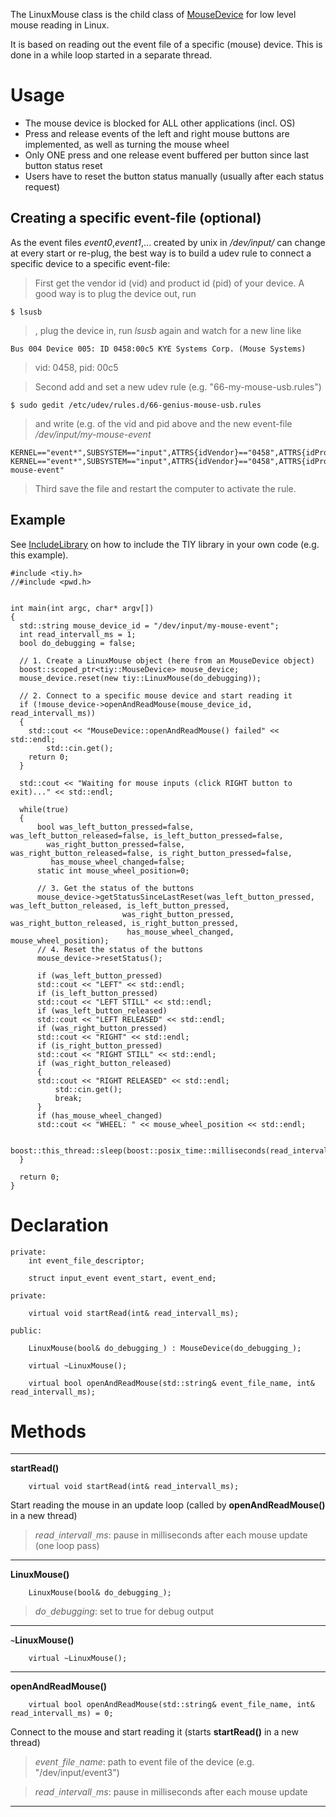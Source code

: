 The LinuxMouse class is the child class of [MouseDevice](ClassMouseDevice.md) for low level mouse reading in Linux.

It is based on reading out the event file of a specific (mouse) device. This is done in a while loop started in a separate thread.

# Usage #

  * The mouse device is blocked for ALL other applications (incl. OS)
  * Press and release events of the left and right mouse buttons are implemented, as well as turning the mouse wheel
  * Only ONE press and one release event buffered per button since last button status reset
  * Users have to reset the button status manually (usually after each status request)

## Creating a specific event-file (optional) ##
As the event files _event0_,_event1_,... created by unix in _/dev/input/_ can change at every start or re-plug, the best way is to build a udev rule to connect a specific device to a specific event-file:

> First get the vendor id (vid) and product id (pid) of your device. A good way is to plug the device out, run
```
$ lsusb
```
> , plug the device in, run _lsusb_ again and watch for a new line like
```
Bus 004 Device 005: ID 0458:00c5 KYE Systems Corp. (Mouse Systems)
```
> vid: 0458, pid: 00c5

> Second add and set a new udev rule (e.g. "66-my-mouse-usb.rules")
```
$ sudo gedit /etc/udev/rules.d/66-genius-mouse-usb.rules
```
> and write (e.g. of the vid and pid above and the new event-file _/dev/input/my-mouse-event_
```
KERNEL=="event*",SUBSYSTEM=="input",ATTRS{idVendor}=="0458",ATTRS{idProduct}=="00c5",MODE="0644"
KERNEL=="event*",SUBSYSTEM=="input",ATTRS{idVendor}=="0458",ATTRS{idProduct}=="00c5",SYMLINK+="input/my-mouse-event"
```

> Third save the file and restart the computer to activate the rule.

## Example ##

See [IncludeLibrary](IncludeLibrary.md) on how to include the TIY library in your own code (e.g. this example).

```
#include <tiy.h>
//#include <pwd.h>
 

int main(int argc, char* argv[])
{
  std::string mouse_device_id = "/dev/input/my-mouse-event";
  int read_intervall_ms = 1;  
  bool do_debugging = false;

  // 1. Create a LinuxMouse object (here from an MouseDevice object)
  boost::scoped_ptr<tiy::MouseDevice> mouse_device;
  mouse_device.reset(new tiy::LinuxMouse(do_debugging));

  // 2. Connect to a specific mouse device and start reading it
  if (!mouse_device->openAndReadMouse(mouse_device_id, read_intervall_ms))
  {
	std::cout << "MouseDevice::openAndReadMouse() failed" << std::endl;
        std::cin.get();
	return 0;
  }
 
  std::cout << "Waiting for mouse inputs (click RIGHT button to exit)..." << std::endl;

  while(true)
  {
      bool was_left_button_pressed=false, was_left_button_released=false, is_left_button_pressed=false,
	    was_right_button_pressed=false, was_right_button_released=false, is_right_button_pressed=false,
	     has_mouse_wheel_changed=false;
      static int mouse_wheel_position=0;

      // 3. Get the status of the buttons
      mouse_device->getStatusSinceLastReset(was_left_button_pressed, was_left_button_released, is_left_button_pressed,
					     was_right_button_pressed, was_right_button_released, is_right_button_pressed,
					      has_mouse_wheel_changed, mouse_wheel_position);
      // 4. Reset the status of the buttons
      mouse_device->resetStatus();

      if (was_left_button_pressed)
	  std::cout << "LEFT" << std::endl;
      if (is_left_button_pressed)
	  std::cout << "LEFT STILL" << std::endl;
      if (was_left_button_released)
	  std::cout << "LEFT RELEASED" << std::endl;
      if (was_right_button_pressed)
	  std::cout << "RIGHT" << std::endl;
      if (is_right_button_pressed)
	  std::cout << "RIGHT STILL" << std::endl;
      if (was_right_button_released)
      {
	  std::cout << "RIGHT RELEASED" << std::endl;
          std::cin.get();
          break;
      }
      if (has_mouse_wheel_changed)
	  std::cout << "WHEEL: " << mouse_wheel_position << std::endl;

      boost::this_thread::sleep(boost::posix_time::milliseconds(read_intervall_ms/2));
  }

  return 0;
}

```

# Declaration #

```
private:
	int event_file_descriptor;

	struct input_event event_start, event_end;

private:

	virtual void startRead(int& read_intervall_ms);

public:

	LinuxMouse(bool& do_debugging_) : MouseDevice(do_debugging_);

	virtual ~LinuxMouse();

	virtual bool openAndReadMouse(std::string& event_file_name, int& read_intervall_ms);
```

# Methods #

---

**startRead()**
```
	virtual void startRead(int& read_intervall_ms);
```
Start reading the mouse in an update loop (called by **openAndReadMouse()** in a new thread)
> _read`_`intervall`_`ms_: pause in milliseconds after each mouse update (one loop pass)

---

**LinuxMouse()**
```
	LinuxMouse(bool& do_debugging_);
```
> _do`_`debugging_: set to true for debug output

---

**`~`LinuxMouse()**
```
	virtual ~LinuxMouse();
```

---

**openAndReadMouse()**
```
	virtual bool openAndReadMouse(std::string& event_file_name, int& read_intervall_ms) = 0;
```
Connect to the mouse and start reading it (starts **startRead()** in a new thread)
> _event`_`file`_`name_: path to event file of the device (e.g. "/dev/input/event3")

> _read`_`intervall`_`ms_: pause in milliseconds after each mouse update

---
